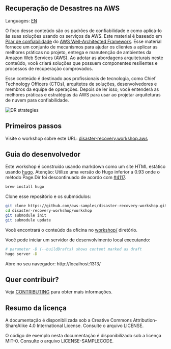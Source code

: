 ## Recuperação de Desastres na AWS

Languages: [EN](README.md)

O foco desse conteúdo são os padrões de confiabilidade e como aplicá-lo às suas soluções usando os serviços da AWS.
Este material é baseado em [Pilar de confiabilidade](https://d1.awsstatic.com/whitepapers/architecture/AWS-Reliability-Pillar.pdf?ref=reliability-refarch) do [AWS Well-Architected Framework](https://aws.amazon.com/architecture/well-architected/?ref=reliability-refarch).
Esse material fornece um conjunto de mecanismos para ajudar os clientes a aplicar as melhores práticas no projeto, entrega e manutenção de ambientes da Amazon Web Services (AWS).
Ao adotar as abordagens arquiteturais neste conteúdo, você criará soluções que possuem componentes resilientes e processos de recuperação comprovados.

Esse conteúdo é destinado aos profissionais de tecnologia, como Chief Technology Officers (CTOs), arquitetos de soluções, desenvolvedores e membros da equipe de operações.
Depois de ler isso, você entenderá as melhores práticas e estratégias da AWS para usar ao projetar arquiteturas de nuvem para confiabilidade.

![DR strategies](workshop/static/images/dr-multi-region.png)

## Primeiros passos

Visite o workshop sobre este URL: [disaster-recovery.workshop.aws](https://disaster-recovery.workshop.aws/)

## Guia do desenvolvedor

Este workshop é construído usando markdown como um site HTML estático usando [hugo](http://gohugo.io).
Atenção: Utilize uma versão do Hugo inferior a 0.93 onde o método Page.Dir foi descontinuado de acordo com [#4117](https://github.com/gohugoio/hugo/issues/4117).

```bash
brew install hugo
```

Clone esse repositório e os submódulos:

```bash
git clone https://github.com/aws-samples/disaster-recovery-workshop.git
cd disaster-recovery-workshop/workshop
git submodule init
git submodule update
```

Você encontrará o conteúdo da oficina no [workshop/](workshop/) diretório.

Você pode iniciar um servidor de desenvolvimento local executando:

```bash
# parameter -D (--buildDrafts) shows content marked as draft
hugo server -D
```

Abre no seu navegador: http://localhost:1313/

## Quer contribuir?

Veja [CONTRIBUTING](CONTRIBUTING.md) para obter mais informações.

## Resumo da licença

A documentação é disponibilizada sob a Creative Commons Attribution-ShareAlike 4.0 International License. Consulte o arquivo LICENSE.

O código de exemplo nesta documentação é disponibilizado sob a licença MIT-0. Consulte o arquivo LICENSE-SAMPLECODE.
